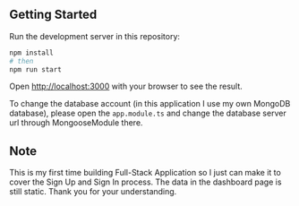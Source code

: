 ## Getting Started

Run the development server in this repository:

```bash
npm install
# then
npm run start
```

Open [http://localhost:3000](http://localhost:3000) with your browser to see the result.

To change the database account (in this application I use my own MongoDB database), please open the `app.module.ts` and change the database server url through MongooseModule there.

## Note
This is my first time building Full-Stack Application so I just can make it to cover the Sign Up and Sign In process. The data in the dashboard page is still static. Thank you for your understanding.
